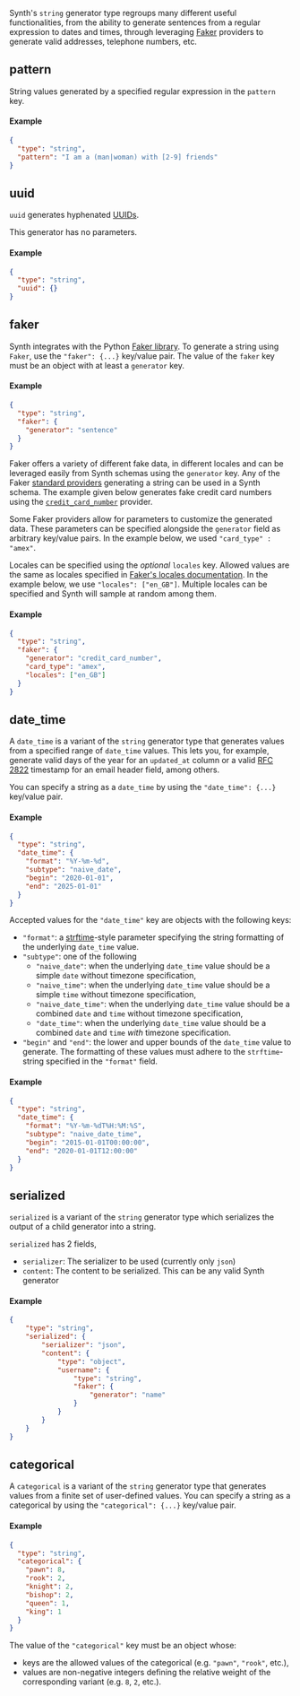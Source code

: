 Synth's `string` generator type regroups many different useful functionalities, from the ability to generate sentences
from a regular expression to dates and times, through leveraging [Faker][faker] providers to generate valid addresses,
telephone numbers, etc.

## pattern

String values generated by a specified regular expression in the `pattern` key.

#### Example

```json synth
{        
  "type": "string",
  "pattern": "I am a (man|woman) with [2-9] friends"
}
```

## uuid

`uuid` generates hyphenated [UUIDs](https://en.wikipedia.org/wiki/Universally_unique_identifier).

This generator has no parameters.

#### Example

```json synth
{        
  "type": "string",
  "uuid": {}
}
```

## faker

Synth integrates with the Python [Faker library][faker]. To generate a string using `Faker`, use the `"faker": {...}`
key/value pair. The value of the `faker` key must be an object with at least a `generator` key.

#### Example

```json synth
{
  "type": "string",
  "faker": {
    "generator": "sentence"
  }
}
```

Faker offers a variety of different fake data, in different locales and can be leveraged easily from Synth schemas using
the `generator` key. Any of the Faker [standard providers](https://faker.readthedocs.io/en/master/providers.html)
generating a string can be used in a Synth schema. The example given below generates fake credit card numbers using
the [`credit_card_number`](https://faker.readthedocs.io/en/master/providers/faker.providers.credit_card.html#faker.providers.credit_card.Provider.credit_card_number)
provider.

Some Faker providers allow for parameters to customize the generated data. These parameters can be specified alongside
the `generator` field as arbitrary key/value pairs. In the example below, we used `"card_type" : "amex"`.

Locales can be specified using the *optional* `locales` key. Allowed values are the same as locales specified
in [Faker's locales documentation](https://faker.readthedocs.io/en/master/locales.html). In the example below, we
use `"locales": ["en_GB"]`. Multiple locales can be specified and Synth will sample at random among them.

#### Example

```json synth
{
  "type": "string",
  "faker": {
    "generator": "credit_card_number",
    "card_type": "amex",
    "locales": ["en_GB"]
  }
}
```

## date_time

A `date_time` is a variant of the `string` generator type that generates values from a specified range of `date_time`
values. This lets you, for example, generate valid days of the year for an `updated_at` column or a
valid [RFC 2822](https://tools.ietf.org/html/rfc2822) timestamp for an email header field, among others.

You can specify a string as a `date_time` by using the `"date_time": {...}` key/value pair.

#### Example

```json synth
{
  "type": "string",
  "date_time": {
    "format": "%Y-%m-%d",
    "subtype": "naive_date",
    "begin": "2020-01-01",
    "end": "2025-01-01"
  }
}
```

Accepted values for the `"date_time"` key are objects with the following keys:

- `"format"`: a [strftime](https://docs.rs/chrono/0.4.19/chrono/format/strftime/index.html)-style parameter specifying
  the string formatting of the underlying `date_time`
  value.
- `"subtype"`: one of the following
    * `"naive_date"`: when the underlying `date_time` value should be a simple `date` without timezone specification,
    * `"naive_time"`: when the underlying `date_time` value should be a simple `time` without timezone specification,
    * `"naive_date_time"`: when the underlying `date_time` value should be a combined `date` and `time` without timezone
      specification,
    * `"date_time"`: when the underlying `date_time` value should be a combined `date` and `time` *with* timezone
      specification.
- `"begin"` and `"end"`: the lower and upper bounds of the `date_time` value to generate. The formatting of these values
  must adhere to the `strftime`-string specified in the `"format"` field.

#### Example

```json synth
{
  "type": "string",
  "date_time": {
    "format": "%Y-%m-%dT%H:%M:%S",
    "subtype": "naive_date_time",
    "begin": "2015-01-01T00:00:00",
    "end": "2020-01-01T12:00:00"
  }
}
```

## serialized

`serialized` is a variant of the `string` generator type which serializes the output of a child generator into a string.

`serialized` has 2 fields,
- `serializer`: The serializer to be used (currently only `json`)
- `content`: The content to be serialized. This can be any valid Synth generator



#### Example

```json synth
{
    "type": "string",
    "serialized": {
        "serializer": "json",
        "content": {
            "type": "object",
            "username": {
                "type": "string",
                "faker": {
                    "generator": "name"
                }
            }
        }
    }
}
```



## categorical

A `categorical` is a variant of the `string` generator type that generates values from a finite set of user-defined
values. You can specify a string as a categorical by using the `"categorical": {...}` key/value pair.

#### Example

```json synth
{
  "type": "string",
  "categorical": {
    "pawn": 8,
    "rook": 2,
    "knight": 2,
    "bishop": 2,
    "queen": 1,
    "king": 1
  }
}
```

The value of the `"categorical"` key must be an object whose:

- keys are the allowed values of the categorical (e.g. `"pawn"`, `"rook"`, etc.),
- values are non-negative integers defining the relative weight of the corresponding variant (e.g. `8`, `2`, etc.).

[faker]: https://faker.readthedocs.io/en/master/